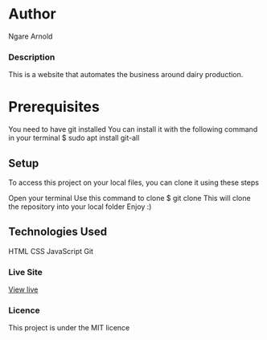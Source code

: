 # Author
Ngare Arnold

### Description
This is a website that automates the business around dairy production.

# Prerequisites
You need to have git installed You can install it with the following command in your terminal $ sudo apt install git-all

## Setup
To access this project on your local files, you can clone it using these steps

Open your terminal
Use this command to clone $ git clone 
This will clone the repository into your local folder
Enjoy :)
## Technologies Used
HTML
CSS
JavaScript
Git
### Live Site
[View live ](https://ngare-arnold10.github.io/Dairy-Business/)

### Licence
This project is under the MIT licence